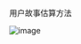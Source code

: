 用户故事估算方法

![image](https://github.com/user-attachments/assets/8ba6eb96-f177-45e6-830a-6729237f9007)
